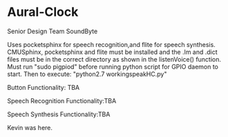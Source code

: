# Aural-Clock
Senior Design Team SoundByte

Uses pocketsphinx for speech recognition,and flite for speech synthesis.
CMUSphinx, pocketsphinx and flite must be installed and the .lm and .dict files must be in the correct directory as shown in the listenVoice() function. 
Must run "sudo pigpiod" before running python script for GPIO daemon to start.
Then to execute: "python2.7 workingspeakHC.py"


Button Functionality: TBA



Speech Recognition Functionality:TBA



Speech Synthesis Functionality:TBA


Kevin was here.
